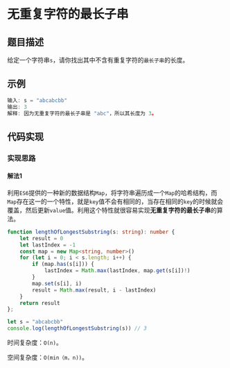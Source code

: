 # 无重复字符的最长子串

## 题目描述

给定一个字符串`s`，请你找出其中不含有重复字符的`最长子串`的长度。

## 示例

```ts
输入: s = "abcabcbb"
输出: 3 
解释: 因为无重复字符的最长子串是 "abc"，所以其长度为 3。
```

## 代码实现

### 实现思路

#### 解法1

利用`ES6`提供的一种新的数据结构`Map`，将字符串遍历成一个`Map`的哈希结构，而`Map`存在这一的一个特性，就是`key`值不会有相同的，当存在相同的`key`的时候就会覆盖，然后更新`value`值。利用这个特性就很容易实现**无重复字符的最长子串**的算法。

```ts
function lengthOfLongestSubstring(s: string): number {
    let result = 0
    let lastIndex = -1
    const map = new Map<string, number>()
    for (let i = 0; i < s.length; i++) {
        if (map.has(s[i])) {
            lastIndex = Math.max(lastIndex, map.get(s[i])!)
        }
        map.set(s[i], i)
        result = Math.max(result, i - lastIndex)
    }
    return result
};

let s = "abcabcbb"
console.log(lengthOfLongestSubstring(s)) // 3
```

时间复杂度：`O(n)`。

空间复杂度：`O(min（m，n))`。